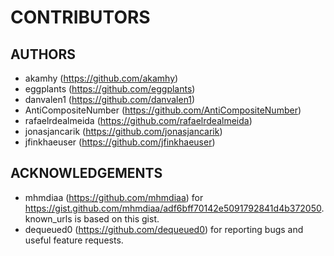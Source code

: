 # CONTRIBUTORS

## AUTHORS

- akamhy (<https://github.com/akamhy>)
- eggplants (<https://github.com/eggplants>)
- danvalen1 (<https://github.com/danvalen1>)
- AntiCompositeNumber (<https://github.com/AntiCompositeNumber>)
- rafaelrdealmeida (<https://github.com/rafaelrdealmeida>)
- jonasjancarik (<https://github.com/jonasjancarik>)
- jfinkhaeuser (<https://github.com/jfinkhaeuser>)

## ACKNOWLEDGEMENTS

- mhmdiaa (<https://github.com/mhmdiaa>) for <https://gist.github.com/mhmdiaa/adf6bff70142e5091792841d4b372050>. known_urls is based on this gist.
- dequeued0 (<https://github.com/dequeued0>) for reporting bugs and useful feature requests.
